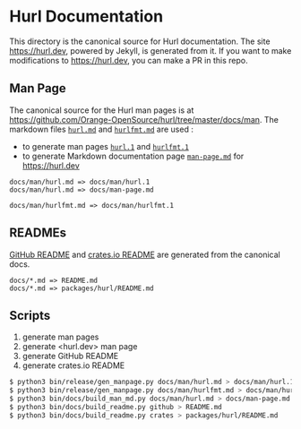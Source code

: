 # Hurl Documentation

This directory is the canonical source for Hurl documentation. The site <https://hurl.dev>, powered by Jekyll,
is generated from it. If you want to make modifications to <https://hurl.dev>, you can make a PR
in this repo.

## Man Page

The canonical source for the Hurl man pages is at <https://github.com/Orange-OpenSource/hurl/tree/master/docs/man>.
The markdown files [`hurl.md`] and [`hurlfmt.md`] are used :

- to generate man pages [`hurl.1`] and [`hurlfmt.1`]
- to generate Markdown documentation page [`man-page.md`] for <https://hurl.dev>

```
docs/man/hurl.md => docs/man/hurl.1
docs/man/hurl.md => docs/man-page.md

docs/man/hurlfmt.md => docs/man/hurlfmt.1
```

## READMEs

[GitHub README] and [crates.io README] are generated from the canonical docs.

```
docs/*.md => README.md
docs/*.md => packages/hurl/README.md
```

## Scripts

1. generate man pages
2. generate <hurl.dev> man page
3. generate GitHub README
4. generate crates.io README

```bash
$ python3 bin/release/gen_manpage.py docs/man/hurl.md > docs/man/hurl.1
$ python3 bin/release/gen_manpage.py docs/man/hurlfmt.md > docs/man/hurlfmt.1
$ python3 bin/docs/build_man_md.py docs/man/hurl.md > docs/man-page.md
$ python3 bin/docs/build_readme.py github > README.md
$ python3 bin/docs/build_readme.py crates > packages/hurl/README.md
```


[`hurl.md`]: https://github.com/Orange-OpenSource/hurl/tree/master/docs/man/hurl.md
[`hurlfmt.md`]: https://github.com/Orange-OpenSource/hurl/tree/master/docs/man/hurlfmt.md
[`hurl.1`]: https://github.com/Orange-OpenSource/hurl/tree/master/docs/man/hurl.1
[`hurlfmt.1`]: https://github.com/Orange-OpenSource/hurl/tree/master/docs/man/hurlfmt.1
[`man-page.md`]: https://github.com/Orange-OpenSource/hurl/blob/master/docs/man-page.md
[GitHub README]: https://github.com/Orange-OpenSource/hurl/blob/master/README.md
[crates.io README]: https://github.com/Orange-OpenSource/hurl/blob/master/packages/hurl/README.md

